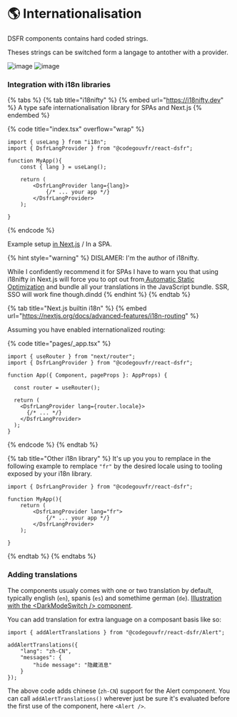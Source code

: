 # 🌎 Internationalisation

DSFR components contains hard coded strings.&#x20;

Theses strings can be switched form a langage to antother with a provider.&#x20;

![image](https://user-images.githubusercontent.com/6702424/202221151-9e04dd77-da52-4ce7-b1b1-5bb653addf50.png) ![image](https://user-images.githubusercontent.com/6702424/202221309-b11b89a7-4893-442b-ab2a-92f85177ba69.png)

### Integration with i18n libraries&#x20;

{% tabs %}
{% tab title="i18nifty" %}
{% embed url="https://i18nifty.dev" %}
A type safe internationalisation library for SPAs and Next.js
{% endembed %}

{% code title="index.tsx" overflow="wrap" %}
```tsx
import { useLang } from "i18n";
import { DsfrLangProvider } from "@codegouvfr/react-dsfr";

function MyApp(){
    const { lang } = useLang();
    
    return (
        <DsfrLangProvider lang={lang}>
            {/* ... your app */}
        </DsfrLangProvider>
    );

}
```
{% endcode %}

Example setup [in Next.js](https://github.com/etalab/etalab-website/blob/b427049dd9609ddbdd5fc2b42484d700e20851f4/pages/\_app.tsx#L39-L42) / In a SPA.

{% hint style="warning" %}
DISLAMER: I'm the author of i18nifty.

While I confidently recommend it for SPAs I have to warn you that using i18nifty in Next.js will force you to opt out  from[ Automatic Static Optimization](https://nextjs.org/docs/messages/opt-out-auto-static-optimization) and bundle all your translations in the JavaScript bundle. SSR, SSO will work fine though.dindd
{% endhint %}
{% endtab %}

{% tab title="Next.js builtin i18n" %}
{% embed url="https://nextjs.org/docs/advanced-features/i18n-routing" %}

Assuming you have enabled internationalized routing: &#x20;

{% code title="pages/_app.tsx" %}
```tsx
import { useRouter } from "next/router";
import { DsfrLangProvider } from "@codegouvfr/react-dsfr";

function App({ Component, pageProps }: AppProps) {

  const router = useRouter();

  return (
    <DsfrLangProvider lang={router.locale}>
      {/* ... */}
    </DsfrLangProvider>
  );
}

```
{% endcode %}
{% endtab %}

{% tab title="Other i18n library" %}
It's up you you to remplace in the following example to remplace `"fr"` by the desired locale using to tooling exposed by your i18n library. &#x20;

```tsx
import { DsfrLangProvider } from "@codegouvfr/react-dsfr";

function MyApp(){
    return (
        <DsfrLangProvider lang="fr">
            {/* ... your app */}
        </DsfrLangProvider>
    );

}
```
{% endtab %}
{% endtabs %}
 
### Adding translations&#x20; 

The components usualy comes with one or two translation by default, typically english (`en`), spanis (`es`) and somethime german (`de`).  [Illustration with the \<DarkModeSwitch /> component](https://github.com/codegouvfr/react-dsfr/blob/e8b78dd5ad069a322fbcc34b34b25d4ac8214e34/src/DarkModeSwitch.tsx#L162-L199).&#x20;

You can add translation for extra language on a composant basis like so:

```tsx
import { addAlertTranslations } from "@codegouvfr/react-dsfr/Alert";

addAlertTranslations({
	"lang": "zh-CN",
	"messages": {
		"hide message": "隐藏消息"
	}
});
```

The above code adds chinese (`zh-CN`) support for the Alert component. You can call  `addAlertTranslations()` wherever just be sure it's evaluated before the first use of the component, here `<Alert />`.

